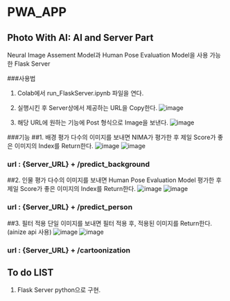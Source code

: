 # PWA_APP

## Photo With AI: AI and Server Part
Neural Image Assement Model과 Human Pose Evaluation Model을 사용 가능한 Flask Server

###사용법
1. Colab에서 run_FlaskServer.ipynb 파일을 연다.
2. 실행시킨 후 Server상에서 제공하는 URL을 Copy한다.
![image](https://user-images.githubusercontent.com/38209962/107195805-2d415780-6a35-11eb-8750-7c17fd26b900.png)

3. 해당 URL에 원하는 기능에 Post 형식으로 Image을 보낸다.
![image](https://user-images.githubusercontent.com/38209962/107196040-72fe2000-6a35-11eb-8b1f-8bee5e3161d7.png)


###기능
##1. 배경 평가
다수의 이미지를 보내면 NIMA가 평가한 후 제일 Score가 좋은 이미지의 Index를 Return한다.
![image](https://user-images.githubusercontent.com/38209962/107196513-0cc5cd00-6a36-11eb-8a88-e2952b1f83b7.png)
![image](https://user-images.githubusercontent.com/38209962/107196659-3ed72f00-6a36-11eb-86e2-4923abd7a4df.png)

### url : {Server_URL} + /predict_background

##2. 인물 평가
다수의 이미지를 보내면 Human Pose Evaluation Model 평가한 후 제일 Score가 좋은 이미지의 Index를 Return한다.
![image](https://user-images.githubusercontent.com/38209962/107196857-83fb6100-6a36-11eb-8ac3-fbafc6bcbaf3.png)
![image](https://user-images.githubusercontent.com/38209962/107196950-a2615c80-6a36-11eb-915a-c825cac156a4.png)


### url : {Server_URL} + /predict_person

##3. 필터 적용
단일 이미지를 보내면 필터 적용 후, 적용된 이미지를 Return한다. (ainize api 사용)
![image](https://user-images.githubusercontent.com/38209962/107197320-156ad300-6a37-11eb-8a39-92d71f063e23.png)
![image](https://user-images.githubusercontent.com/38209962/107197367-24518580-6a37-11eb-9ffb-bd1a772142a8.png)


### url : {Server_URL} + /cartoonization


## To do LIST
1. Flask Server python으로 구현.
